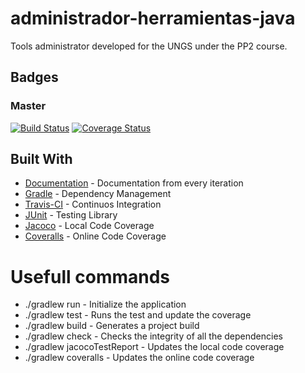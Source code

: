 # administrador-herramientas-java
Tools administrator developed for the UNGS under the PP2 course.
## Badges

### Master

[![Build Status](https://travis-ci.org/cristian-ortega-256/administrador-herramientas-java.svg?branch=master)](https://travis-ci.org/cristian-ortega-256/administrador-herramientas-java)
[![Coverage Status](https://coveralls.io/repos/github/cristian-ortega-256/administrador-herramientas-java/badge.svg?branch=master)](https://coveralls.io/github/cristian-ortega-256/administrador-herramientas-java?branch=master)

## Built With
* [Documentation](https://docs.google.com/document/d/1pYCCYjjI0MRKYeRtjOvJ349a2ZseiO46ZB7RB9y3kuE/edit?usp=sharing) - Documentation from every iteration
* [Gradle](https://gradle.org/) - Dependency Management
* [Travis-CI](https://travis-ci.org/) - Continuos Integration
* [JUnit](https://junit.org/junit4/) - Testing Library
* [Jacoco](http://www.eclemma.org/jacoco/) - Local Code Coverage
* [Coveralls](https://coveralls.io/github/cristian-ortega-256/administrador-herramientas-java) - Online Code Coverage

# Usefull commands
* ./gradlew run - Initialize the application
* ./gradlew test - Runs the test and update the coverage
* ./gradlew build - Generates a project build
* ./gradlew check - Checks the integrity of all the dependencies
* ./gradlew jacocoTestReport - Updates the local code coverage
* ./gradlew coveralls - Updates the online code coverage

